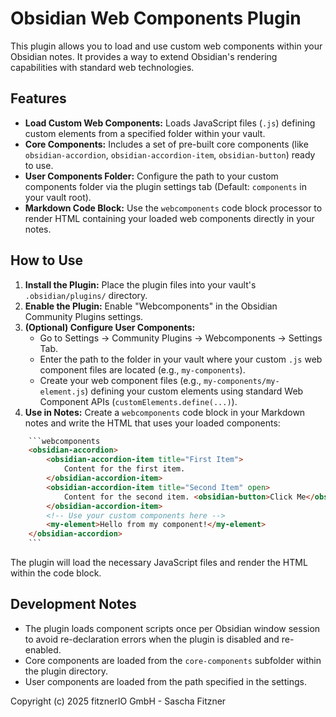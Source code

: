 # Obsidian Web Components Plugin

This plugin allows you to load and use custom web components within your Obsidian notes. It provides a way to extend Obsidian's rendering capabilities with standard web technologies.

## Features

*   **Load Custom Web Components:** Loads JavaScript files (`.js`) defining custom elements from a specified folder within your vault.
*   **Core Components:** Includes a set of pre-built core components (like `obsidian-accordion`, `obsidian-accordion-item`, `obsidian-button`) ready to use.
*   **User Components Folder:** Configure the path to your custom components folder via the plugin settings tab (Default: `components` in your vault root).
*   **Markdown Code Block:** Use the `webcomponents` code block processor to render HTML containing your loaded web components directly in your notes.

## How to Use

1.  **Install the Plugin:** Place the plugin files into your vault's `.obsidian/plugins/` directory.
2.  **Enable the Plugin:** Enable "Webcomponents" in the Obsidian Community Plugins settings.
3.  **(Optional) Configure User Components:**
    *   Go to Settings -> Community Plugins -> Webcomponents -> Settings Tab.
    *   Enter the path to the folder in your vault where your custom `.js` web component files are located (e.g., `my-components`).
    *   Create your web component files (e.g., `my-components/my-element.js`) defining your custom elements using standard Web Component APIs (`customElements.define(...)`).
4.  **Use in Notes:** Create a `webcomponents` code block in your Markdown notes and write the HTML that uses your loaded components:

```html
    ```webcomponents
    <obsidian-accordion>
        <obsidian-accordion-item title="First Item">
            Content for the first item.
        </obsidian-accordion-item>
        <obsidian-accordion-item title="Second Item" open>
            Content for the second item. <obsidian-button>Click Me</obsidian-button>
        </obsidian-accordion-item>
        <!-- Use your custom components here -->
        <my-element>Hello from my component!</my-element>
    </obsidian-accordion>
    ```
```

The plugin will load the necessary JavaScript files and render the HTML within the code block.

## Development Notes

*   The plugin loads component scripts once per Obsidian window session to avoid re-declaration errors when the plugin is disabled and re-enabled.
*   Core components are loaded from the `core-components` subfolder within the plugin directory.
*   User components are loaded from the path specified in the settings.

Copyright (c) 2025 fitznerIO GmbH - Sascha Fitzner